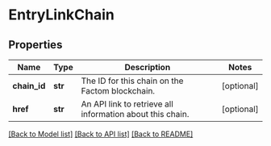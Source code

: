 # EntryLinkChain

## Properties
Name | Type | Description | Notes
------------ | ------------- | ------------- | -------------
**chain_id** | **str** | The ID for this chain on the Factom blockchain. | [optional] 
**href** | **str** | An API link to retrieve all information about this chain. | [optional] 

[[Back to Model list]](../README.md#documentation-for-models) [[Back to API list]](../README.md#documentation-for-api-endpoints) [[Back to README]](../README.md)


